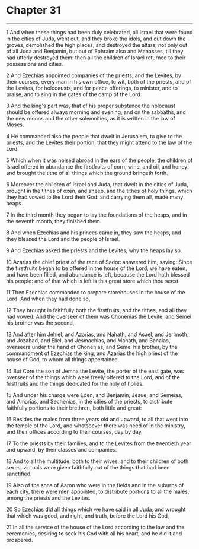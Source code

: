 # Chapter 31

***

1 And when these things had been duly celebrated, all Israel that were found in the cities of Juda, went out, and they broke the idols, and cut down the groves, demolished the high places, and destroyed the altars, not only out of all Juda and Benjamin, but out of Ephraim also and Manasses, till they had utterly destroyed them: then all the children of Israel returned to their possessions and cities.

2 And Ezechias appointed companies of the priests, and the Levites, by their courses, every man in his own office, to wit, both of the priests, and of the Levites, for holocausts, and for peace offerings, to minister, and to praise, and to sing in the gates of the camp of the Lord.

3 And the king's part was, that of his proper substance the holocaust should be offered always morning and evening, and on the sabbaths, and the new moons and the other solemnities, as it is written in the law of Moses.

4 He commanded also the people that dwelt in Jerusalem, to give to the priests, and the Levites their portion, that they might attend to the law of the Lord.

5 Which when it was noised abroad in the ears of the people, the children of Israel offered in abundance the firstfruits of corn, wine, and oil, and honey: and brought the tithe of all things which the ground bringeth forth.

6 Moreover the children of Israel and Juda, that dwelt in the cities of Juda, brought in the tithes of oxen, and sheep, and the tithes of holy things, which they had vowed to the Lord their God: and carrying them all, made many heaps.

7 In the third month they began to lay the foundations of the heaps, and in the seventh month, they finished them.

8 And when Ezechias and his princes came in, they saw the heaps, and they blessed the Lord and the people of Israel.

9 And Ezechias asked the priests and the Levites, why the heaps lay so.

10 Azarias the chief priest of the race of Sadoc answered him, saying: Since the firstfruits began to be offered in the house of the Lord, we have eaten, and have been filled, and abundance is left, because the Lord hath blessed his people: and of that which is left is this great store which thou seest.

11 Then Ezechias commanded to prepare storehouses in the house of the Lord. And when they had done so,

12 They brought in faithfully both the firstfruits, and the tithes, and all they had vowed. And the overseer of them was Chonenias the Levite, and Semei his brother was the second,

13 And after him Jehiel, and Azarias, and Nahath, and Asael, and Jerimoth, and Jozabad, and Eliel, and Jesmachias, and Mahath, and Banaias, overseers under the hand of Chonenias, and Semei his brother, by the commandment of Ezechias the king, and Azarias the high priest of the house of God, to whom all things appertained.

14 But Core the son of Jemna the Levite, the porter of the east gate, was overseer of the things which were freely offered to the Lord, and of the firstfruits and the things dedicated for the holy of holies.

15 And under his charge were Eden, and Benjamin, Jesue, and Semeias, and Amarias, and Sechenias, in the cities of the priests, to distribute faithfully portions to their brethren, both little and great:

16 Besides the males from three years old and upward, to all that went into the temple of the Lord, and whatsoever there was need of in the ministry, and their offices according to their courses, day by day.

17 To the priests by their families, and to the Levites from the twentieth year and upward, by their classes and companies.

18 And to all the multitude, both to their wives, and to their children of both sexes, victuals were given faithfully out of the things that had been sanctified.

19 Also of the sons of Aaron who were in the fields and in the suburbs of each city, there were men appointed, to distribute portions to all the males, among the priests and the Levites.

20 So Ezechias did all things which we have said in all Juda, and wrought that which was good, and right, and truth, before the Lord his God,

21 In all the service of the house of the Lord according to the law and the ceremonies, desiring to seek his God with all his heart, and he did it and prospered.

